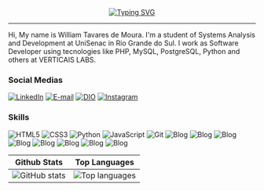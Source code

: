 <div align="center">
  <a href="https://git.io/typing-svg"><img src="https://readme-typing-svg.demolab.com?      font=&pause=1000&color=A03DBB&center=true&vCenter=true&width=450&height=70&lines=Hey+dude,+Let's+code+together?+👨🏻‍💻​" alt="Typing SVG" />
  </a>
</div>
<hr>
Hi, My name is William Tavares de Moura. I'm a student of Systems Analysis and Development at UniSenac in Rio Grande do Sul. I work as Software Developer using tecnologies like PHP, MySQL, PostgreSQL, Python and others at VERTICAIS LABS.



  ### Social Medias
  [![LinkedIn](https://img.shields.io/badge/-LinkedIn-000?style=for-the-badge&logo=linkedin&logoColor=30A3DC)](https://www.linkedin.com/in/william-tavares-de-moura/)
  [![E-mail](https://img.shields.io/badge/Gmail-D14836?style=for-the-badge&logo=gmail&logoColor=white)](williamtavaresdemoura@gmail.com)
  [![DIO](https://img.shields.io/badge/-Meu%20Perfil%20na%20DIO-30A3DC?style=for-the-badge)](https://web.dio.me/users/williamtavaresdemoura/)
  [![Instagram](https://img.shields.io/badge/Instagram-000?style=for-the-badge&logo=instagram)](https://www.instagram.com/mestre_will/)


  ### Skills
  ![HTML5](https://img.shields.io/badge/HTML5-000?style=for-the-badge&logo=html5)
  ![CSS3](https://img.shields.io/badge/CSS3-000?style=for-the-badge&logo=css3&logoColor=264CE4)
  ![Python](https://img.shields.io/badge/Python-000?style=for-the-badge&logo=python)
  ![JavaScript](https://img.shields.io/badge/JavaScript-000?style=for-the-badge&logo=javascript)
  ![Git](https://img.shields.io/badge/Git-000?style=for-the-badge&logo=git&logoColor=E94D5F)
  ![Blog](https://img.shields.io/badge/Java-ED8B00?style=for-the-badge&logo=openjdk&logoColor=white)
  ![Blog](https://img.shields.io/badge/PHP-777BB4?style=for-the-badge&logo=php&logoColor=white)
  ![Blog](https://img.shields.io/badge/MySQL-00000F?style=for-the-badge&logo=mysql&logoColor=white)
  ![Blog](https://img.shields.io/badge/Bootstrap-563D7C?style=for-the-badge&logo=bootstrap&logoColor=white)
  ![Blog](https://img.shields.io/badge/C%23-239120?style=for-the-badge&logo=c-sharp&logoColor=white)
  ![Blog](https://img.shields.io/badge/.NET-5C2D91?style=for-the-badge&logo=.net&logoColor=white)
  ![Blog](https://img.shields.io/badge/React-20232A?style=for-the-badge&logo=react&logoColor=61DAFB)
  ![Blog](https://img.shields.io/badge/Django-092E20?style=for-the-badge&logo=django&logoColor=white)

<div align="center">

  | Github Stats | Top Languages |
  | --- | --- |
  | ![GitHub stats](https://github-readme-stats.vercel.app/api?username=MestreWil&show_icons=true&theme=dracula&include_all_commits=true&count_private=true) | ![Top languages](https://github-readme-stats.vercel.app/api/top-langs/?username=MestreWil&layout=compact&langs_count=7&theme=dark) |

</div>
    

